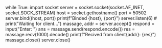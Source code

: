 while True:
    import socket
    server = socket.socket(socket.AF_INET, socket.SOCK_STREAM)
    host = socket.gethostname()
    port = 50502
    server.bind((host, port))
    print(f"Binded {host}, {port}")
    server.listen(6)
    # print("Waiting for client...")
    massage, addr = server.accept()
    respond = input("Enter: ")
    ans = massage.send(respond.encode())
    res = massage.recv(1000).decode()
    print(f"Recived from client{addr}: {res}")
    massage.close()
    server.close()
